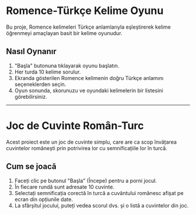 # Romence-Türkçe Kelime Oyunu

Bu proje, Romence kelimeleri Türkçe anlamlarıyla eşleştirerek kelime öğrenmeyi amaçlayan basit bir kelime oyunudur.

## Nasıl Oynanır

1. "Başla" butonuna tıklayarak oyunu başlatın.
2. Her turda 10 kelime sorulur.
3. Ekranda gösterilen Romence kelimenin doğru Türkçe anlamını seçeneklerden seçin.
4. Oyun sonunda, skorunuzu ve oyundaki kelimelerin bir listesini görebilirsiniz.

---

# Joc de Cuvinte Român-Turc

Acest proiect este un joc de cuvinte simplu, care are ca scop învățarea cuvintelor românești prin potrivirea lor cu semnificațiile lor în turcă.

## Cum se joacă

1. Faceți clic pe butonul "Başla" (Începe) pentru a porni jocul.
2. În fiecare rundă sunt adresate 10 cuvinte.
3. Selectați semnificația corectă în turcă a cuvântului românesc afișat pe ecran din opțiunile date.
4. La sfârșitul jocului, puteți vedea scorul dvs. și o listă a cuvintelor din joc.